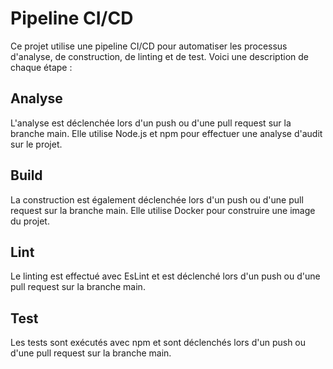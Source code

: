 # Pipeline CI/CD

Ce projet utilise une pipeline CI/CD pour automatiser les processus d'analyse, de construction, de linting et de test. Voici une description de chaque étape :

## Analyse

L'analyse est déclenchée lors d'un push ou d'une pull request sur la branche main. Elle utilise Node.js et npm pour effectuer une analyse d'audit sur le projet.

## Build

La construction est également déclenchée lors d'un push ou d'une pull request sur la branche main. Elle utilise Docker pour construire une image du projet.

## Lint

Le linting est effectué avec EsLint et est déclenché lors d'un push ou d'une pull request sur la branche main.

## Test

Les tests sont exécutés avec npm et sont déclenchés lors d'un push ou d'une pull request sur la branche main.